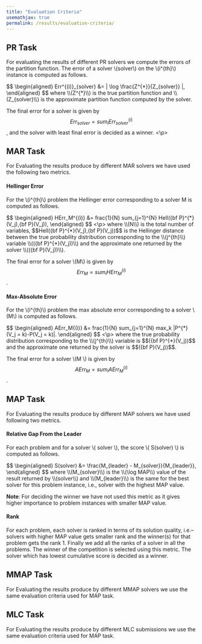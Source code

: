 ```yaml
---
title: "Evaluation Criteria"
usemathjax: true
permalink: /results/evaluation-criteria/
---
```


## PR Task
For evaluating the results of different PR solvers 
we compute the errors of the partition function. 
The error of a solver \\(solver\\) on the \\(i^{th}\\) instance is computed as follows.<br>

<p>
$$ 
\begin{aligned}
  Err^{(i)}_{solver} &= | \log \frac{Z^{*}}{Z_{solver}} |,
\end{aligned}
$$
where \\(Z^{*}\\) is the true partition function and 
\\(Z_{solver}\\) is the approximate partition function computed by the solver.<br>
  
The final error for a solver is given by 
$$ Err_{solver} = sum_{i}Err_{solver}^{(i)}$$, and 
the solver with least final error is decided as a winner.
<\p>

  
## MAR Task
For Evaluating the results produce by different MAR solvers we have used the following two metrics.
  
#### Hellinger Error
For the \\(i^{th}\\) problem the Hellinger error corresponding 
to a solver M is computed as follows. <br>

<p>
$$ 
\begin{aligned}
 HErr_M^{(i)} &= frac{1}{N} sum_{j=1}^{N} Hell({bf P}^{*}(V_j),{bf P}(V_j)),
\end{aligned}
$$
<\p>
where \\(N\\) is the total number of variables, 
$$Hell({bf P}^{*}(V_j),{bf P}(V_j))$$ is the Hellinger distance between 
the true probability distribution corresponding to the 
\\(j^{th}\\) variable 
\\(({bf P}^{*}(V_j))\\) and 
the approximate one returned by the solver \\(({bf P}(V_j))\\). <br>

The final error for a solver \\(M\\) is given by $$Err_M = sum_{i}HErr_M^{(i)}$$.
  
#### Max-Absolute Error
For the \\(i^{th}\\) problem 
the max absolute error corresponding to a solver \\(M\\) is computed as follows. <br>


<p>
$$ 
\begin{aligned}
AErr_M{(i)} &= frac{1}{N} sum_{j=1}^{N} max_k |P^{*}(V_j = k)-P(V_j = k)|.
\end{aligned}
$$
<\p>
where the true probability distribution corresponding to the 
\\(j^{th}\\) variable is 
$$({bf P}^{*}(V_j))$$ and the approximate one returned by the solver is 
$$({bf P}(V_j))$$. <br>

The final error for a solver \\(M \\) is given by 
$$AErr_M = sum_{i}AErr_M^{(i)}$$.
  
  
## MAP Task
For Evaluating the results produce by different MAP solvers we have used following two metrics.

#### **Relative Gap From the Leader**


For each problem and for a solver \\( solver \\), 
the score \\( S(solver) \\) is computed as follows. <br>

<p>
$$ 
\begin{aligned}
S(solver) &= \frac{M_{leader} - M_{solver}}{M_{leader}},
\end{aligned}
$$
where \\(M_{solver}\\) is the \\(\log MAP\\) value of the result 
returned by \\(solver\\) and \\(M_{leader}\\) is the same for the best solver for this
problem instance, i.e., solver with the highest MAP value.

**Note**: For deciding the winner we have not used this metric as it gives higher importance to problem instances with smaller MAP value.
</p>

#### **Rank**
For each problem, 
each solver is ranked in terms of its solution quality, 
i.e.– solvers with higher MAP value gets smaller rank and the winner(s) 
for that problem gets the rank 1. 
Finally we add all the ranks of a solver in all the problems. 
The winner of the competition is selected using this metric. 
The solver which has lowest cumulative score is decided as a winner.


## MMAP Task
For Evaluating the results produce by different MMAP solvers we 
use the same evaluation criteria used for MAP task.


## MLC Task
For Evaluating the results produce by different MLC submissions we 
use the same evaluation criteria used for MAP task.
